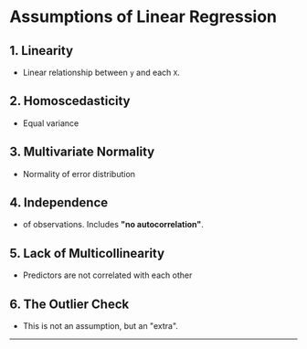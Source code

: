 # Assumptions of Linear Regression

## 1. Linearity
* Linear relationship between `y` and each `X`.

## 2. Homoscedasticity
* Equal variance

## 3. Multivariate Normality
* Normality of error distribution

## 4. Independence
* of observations. Includes **"no autocorrelation"**.

## 5. Lack of Multicollinearity
* Predictors are not correlated with each other

## 6. The Outlier Check
* This is not an assumption, but an "extra".
<hr>
